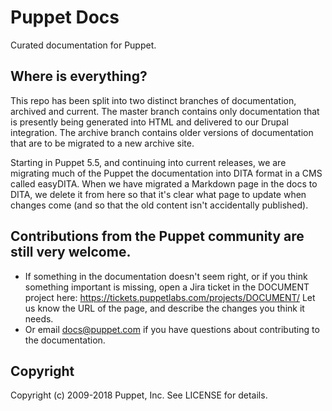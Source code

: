 # Puppet Docs

Curated documentation for Puppet.

## Where is everything?

This repo has been split into two distinct branches of documentation, archived and current. The master branch contains only documentation that is presently being generated into HTML and delivered to our Drupal integration. The archive branch contains older versions of documentation that are to be migrated to a new archive site.

Starting in Puppet 5.5, and continuing into current releases, we are migrating much of the Puppet the documentation into DITA format in a CMS called easyDITA. When we have migrated a Markdown page in the docs to DITA, we delete it from here so that it's clear what page to update when changes come (and so that the old content isn't accidentally published). 

## Contributions from the Puppet community are still very welcome.

- If something in the documentation doesn't seem right, or if you think something important is missing, open a Jira ticket in the DOCUMENT project here: https://tickets.puppetlabs.com/projects/DOCUMENT/ Let us know the URL of the page, and describe the changes you think it needs.
- Or email docs@puppet.com if you have questions about contributing to the documentation.


## Copyright

Copyright (c) 2009-2018 Puppet, Inc. See LICENSE for details.
